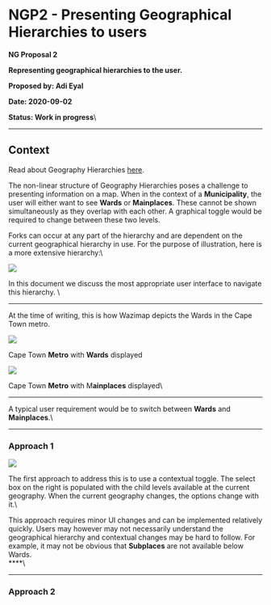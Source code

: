 # NGP2 - Presenting Geographical Hierarchies to users

**NG Proposal 2**

**Representing geographical hierarchies to the user.**

**Proposed by: Adi Eyal**

**Date: 2020-09-02**

**Status: Work in progress**\
****

## **Context**

Read about Geography Hierarchies [here](system-architecture/geography-hierarchies.md).

The non-linear structure of Geography Hierarchies poses a challenge to presenting information on a map. When in the context of a **Municipality**, the user will either want to see **Wards** or **Mainplaces**. These cannot be shown simultaneously as they overlap with each other. A graphical toggle would be required to change between these two levels.&#x20;

Forks can occur at any part of the hierarchy and are dependent on the current geographical hierarchy in use. For the purpose of illustration, here is a more extensive hierarchy:\


![](https://lh4.googleusercontent.com/m\_NsorMiAHrK42gcglOmNpK9HKPZgTX2vnHpTop16SKmAQtt\_gcYdiNDPwFkRVkyIvFxf9b4pKSTPIYRPV16wu5kD5Opb-YLzbJe-qonldvS2Hiikwx8fKDf7qS\_XxeTo\_Owo-cE)

In this document we discuss the most appropriate user interface to navigate this hierarchy. \
****

At the time of writing, this is how Wazimap depicts the Wards in the Cape Town metro.&#x20;

![](https://lh3.googleusercontent.com/mqNHRdHj-OpJDr6K2Pkntd0koaSiYYkbmMCNKKdZmmZnPL1cmMfGpRTEwiGBVBFS9d7x-OdteJfdVWNUaky40r27ljzyAGO-Y\_MT7q23d89OrESLfDoqNTMgcsPMY3Ql3mvGpV4L)

Cape Town **Metro** with **Wards** displayed

![](https://lh4.googleusercontent.com/CQ5BsGrxpHXLzP6LQ\_EGoQEa-pnr2jdZ6IVXZi5HjVIEzcTvySscl69CVNpcikMcWNGNg0buC5E7UttXl8GFd7pF8wq8FBliBgvGDSQZDM2pBGBQjbF5haA\_ImHq4rJGb9wlyXFZ)

Cape Town **Metro** with M**ainplaces** displayed\
****

A typical user requirement would be to switch between **Wards** and **Mainplaces**.\
****

### **Approach 1**

![](https://lh4.googleusercontent.com/nkv0azQulm7VPF2yVSp4hk0Wo-EaU68qaErJIot0pHdNNoJimYFO\_op3s0rncTebnDK9IpO3PPbadqtYge3ZeLGJcMrPgQJUzEQIVMOh34B6WXE1ut-hwjmJMK7wZcTX8OjzYw\_C)

The first approach to address this is to use a contextual toggle. The select box on the right is populated with the child levels available at the current geography. When the current geography changes, the options change with it.\


This approach requires minor UI changes and can be implemented relatively quickly. Users may however may not necessarily understand the geographical hierarchy and contextual changes may be hard to follow. For example, it may not be obvious that **Subplaces** are not available below Wards.\
****\
****

### **Approach 2**

